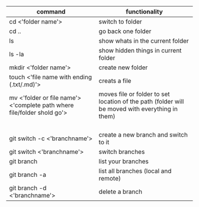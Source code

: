 | command  | functionality |
| ------------- | ------------- |
| cd <'folder name'>  | switch to folder |
| cd .. | go back one folder  |
| ls | show whats in the current folder |
| ls -la | show hidden things in current folder |
| mkdir <'folder name'> | create new folder |
| touch <'file name with ending (.txt/.md)'> | creats a file |
| mv <'folder or file name'> <'complete path where file/folder shold go'>| moves file or folder to set location of the path (folder will be moved with everything in them) |
|  |  |
|  |  |
|  |  |
|  |  |
| git switch -c <'branchname'>  | create a new branch and switch to it   |
| git switch <'branchname'>  | switch branches  |
| git branch  | list your branches |
| git branch -a  | list all branches (local and remote)  |
| git branch -d <'branchname'>  | delete a branch  |


